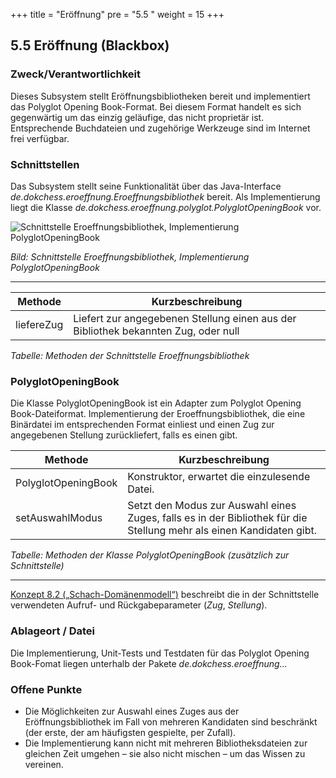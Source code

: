 +++
title = "Eröffnung"
pre = "5.5 "
weight = 15
+++

## 5.5 Eröffnung (Blackbox)

### Zweck/Verantwortlichkeit
Dieses Subsystem stellt Eröffnungsbibliotheken bereit und implementiert das Polyglot Opening Book-Format.
Bei diesem Format handelt es sich gegenwärtig um das einzig geläufige, das nicht proprietär ist.
Entsprechende Buchdateien und zugehörige Werkzeuge sind im Internet frei verfügbar.

### Schnittstellen
Das Subsystem stellt seine Funktionalität über das Java-Interface _de.dokchess.eroeffnung.Eroeffnungsbibliothek_ bereit. Als Implementierung liegt die Klasse _de.dokchess.eroeffnung.polyglot.PolyglotOpeningBook_ vor.

![Schnittstelle Eroeffnungsbibliothek, Implementierung PolyglotOpeningBook](/images/Abb09_12_SchnittstellenEroeffnung.png "Schnittstelle Eroeffnungsbibliothek, Implementierung PolyglotOpeningBook")

*Bild: Schnittstelle Eroeffnungsbibliothek, Implementierung PolyglotOpeningBook*

----

| Methode | Kurzbeschreibung |
|---------|------------------|
| liefereZug | Liefert zur angegebenen Stellung einen aus der Bibliothek bekannten Zug, oder null |
*Tabelle: Methoden der Schnittstelle Eroeffnungsbibliothek*

### PolyglotOpeningBook
Die Klasse PolyglotOpeningBook ist ein Adapter zum Polyglot Opening Book-Dateiformat.
Implementierung der Eroeffnungsbibliothek, die eine Binärdatei im entsprechenden Format einliest und einen Zug zur angegebenen Stellung zurückliefert, falls es einen gibt.

| Methode | Kurzbeschreibung |
|---------|------------------|
| PolyglotOpeningBook | Konstruktor, erwartet die einzulesende Datei.|
| setAuswahlModus | Setzt den Modus zur Auswahl eines Zuges, falls es in der Bibliothek für die Stellung mehr als einen Kandidaten gibt.|


*Tabelle: Methoden der Klasse PolyglotOpeningBook (zusätzlich zur Schnittstelle)*

----

[Konzept 8.2 („Schach-Domänenmodell“)](/08_konzepte/02_domaenenmodell/) beschreibt die in der Schnittstelle verwendeten Aufruf- und Rückgabeparameter (_Zug_, _Stellung_).

### Ablageort / Datei
Die Implementierung, Unit-Tests und Testdaten für das Polyglot Opening Book-Fomat liegen unterhalb der Pakete _de.dokchess.eroeffnung..._

### Offene Punkte

* Die Möglichkeiten zur Auswahl eines Zuges aus der Eröffnungsbibliothek im Fall von mehreren Kandidaten sind beschränkt (der erste, der am häufigsten gespielte, per Zufall).
* Die Implementierung kann nicht mit mehreren Bibliotheksdateien zur gleichen Zeit umgehen – sie also nicht mischen – um das Wissen zu vereinen.
